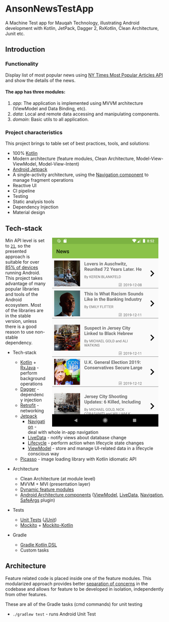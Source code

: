 # AnsonNewsTestApp

A Machine Test app for Mauqah Technology, illustrating Android development with Kotlin, JetPack, Dagger 2, RxKotlin, Clean Architecture, Junit etc.

Introduction
------------  
### Functionality

Display list of most popular news using [NY Times Most Popular Articles API][1] and show the details of the news.

#### The app has three modules:
1. *app*: The application is implemented using MVVM architecture (ViewModel and Data Binding, etc).
2. *data*: Local and remote data accessing and manipulating components. 
3. *domain*: Basic utils to all application.

### Project characteristics

This project brings to table set of best practices, tools, and solutions:

* 100% [Kotlin](https://kotlinlang.org/)
* Modern architecture (feature modules, Clean Architecture, Model-View-ViewModel, Model-View-Intent)
* [Android Jetpack](https://developer.android.com/jetpack)
* A single-activity architecture, using the [Navigation component](https://developer.android.com/guide/navigation/navigation-getting-started) to manage fragment operations
* Reactive UI
* CI pipeline
* Testing
* Static analysis tools
* Dependency Injection
* Material design

## Tech-stack
<img src="Screenshot_1576605172.png" width="336" align="right" hspace="20">

Min API level is set to [`21`](https://android-arsenal.com/api?level=21), so the presented approach is suitable for over
[85% of devices](https://developer.android.com/about/dashboards) running Android. This project takes advantage of many
popular libraries and tools of the Android ecosystem. Most of the libraries are in the stable version, unless there is a
good reason to use non-stable dependency.

* Tech-stack
    * [Kotlin](https://kotlinlang.org/)  + [RxJava](https://github.com/ReactiveX/RxJava)  - perform background operations
    * [Dagger](https://dagger.dev/) - dependency injection
    * [Retrofit](https://square.github.io/retrofit/) - networking
    * [Jetpack](https://developer.android.com/jetpack)
        * [Navigation](https://developer.android.com/topic/libraries/architecture/navigation/) - deal with whole in-app navigation
        * [LiveData](https://developer.android.com/topic/libraries/architecture/livedata) - notify views about database change
        * [Lifecycle](https://developer.android.com/topic/libraries/architecture/lifecycle) - perform action when lifecycle state changes
        * [ViewModel](https://developer.android.com/topic/libraries/architecture/viewmodel) - store and manage UI-related data in a lifecycle conscious way
  *   [Picasso](https://square.github.io/picasso/) - image loading library with Kotlin idiomatic API
 
* Architecture
    * Clean Architecture (at module level)
    * MVVM + MVI (presentation layer)
    * [Dynamic feature modules](https://developer.android.com/studio/projects/dynamic-delivery)
    * [Android Architecture components](https://developer.android.com/topic/libraries/architecture) ([ViewModel](https://developer.android.com/topic/libraries/architecture/viewmodel), [LiveData](https://developer.android.com/topic/libraries/architecture/livedata), [Navigation](https://developer.android.com/jetpack/androidx/releases/navigation), [SafeArgs](https://developer.android.com/guide/navigation/navigation-pass-data#Safe-args) plugin)
* Tests
    * [Unit Tests](https://en.wikipedia.org/wiki/Unit_testing) ([JUnit](https://junit.org/junit4/))
    * [Mockito](https://github.com/mockito/mockito) + [Mockito-Kotlin](https://github.com/nhaarman/mockito-kotlin)
   
* Gradle
    * [Gradle Kotlin DSL](https://docs.gradle.org/current/userguide/kotlin_dsl.html)
    * Custom tasks
    

## Architecture

Feature related code is placed inside one of the feature modules. This modularized approach provides better
[separation of concerns](https://en.wikipedia.org/wiki/Separation_of_concerns) in the codebase and allows for feature to
be developed in isolation, independently from other features.



These are all of the Gradle tasks (cmd commands) for unit testing
* `./gradlew test` - runs Android Unit Test
 





[1]: https://developer.nytimes.com/docs/most-popular-product/1/overview
